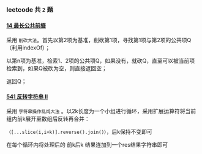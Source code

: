 ### leetcode 共 `2` 题

#### [14 最长公共前缀](https://leetcode-cn.com/problems/longest-common-prefix/)

采用 `削砍大法`。首先以第2项为基准，削砍第1项，寻找第1项与第2项的公共项Q（利用indexOf）；</br>

以第n项为基准，检索1、2项的公共项Q，如果没有，就砍Q，直至可以被当前项检索到，如果Q被砍为空，则直接返回空；</br>

返回Q；</br>

#### [541 反转字符串 II](https://leetcode-cn.com/problems/reverse-string-ii/)

采用 `字符串操作乱炖大法` 。以2k长度为一个小组进行循环，采用扩展运算符将当前组内前k展开至数组后反转再合并：</br>

`（[...slice(i,i+k)].reverse().join()）`，后k保持不变即可</br>

在每个循环内将处理后的 前k后k 结果连加到一个res结果字符串即可</br>